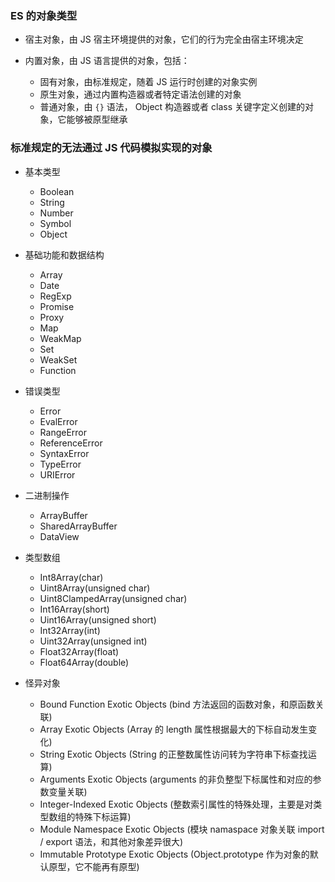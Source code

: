 ### ES 的对象类型

- 宿主对象，由 JS 宿主环境提供的对象，它们的行为完全由宿主环境决定

- 内置对象，由 JS 语言提供的对象，包括：
    - 固有对象，由标准规定，随着 JS 运行时创建的对象实例
    - 原生对象，通过内置构造器或者特定语法创建的对象
    - 普通对象，由 `{}` 语法， Object 构造器或者 class 关键字定义创建的对象，它能够被原型继承

### 标准规定的无法通过 JS 代码模拟实现的对象

- 基本类型
    - Boolean
    - String
    - Number
    - Symbol
    - Object

- 基础功能和数据结构
    - Array
    - Date
    - RegExp
    - Promise
    - Proxy
    - Map
    - WeakMap
    - Set
    - WeakSet
    - Function

- 错误类型
    - Error
    - EvalError
    - RangeError
    - ReferenceError
    - SyntaxError
    - TypeError
    - URIError

- 二进制操作
    - ArrayBuffer
    - SharedArrayBuffer
    - DataView

- 类型数组
    - Int8Array(char)
    - Uint8Array(unsigned char)
    - Uint8ClampedArray(unsigned char)
    - Int16Array(short)
    - Uint16Array(unsigned short)
    - Int32Array(int)
    - Uint32Array(unsigned int)
    - Float32Array(float)
    - Float64Array(double)

- 怪异对象
    - Bound Function Exotic Objects (bind 方法返回的函数对象，和原函数关联)
    - Array Exotic Objects (Array 的 length 属性根据最大的下标自动发生变化)
    - String Exotic Objects (String 的正整数属性访问转为字符串下标查找运算)
    - Arguments Exotic Objects (arguments 的非负整型下标属性和对应的参数变量关联)
    - Integer-Indexed Exotic Objects (整数索引属性的特殊处理，主要是对类型数组的特殊下标运算)
    - Module Namespace Exotic Objects (模块 namaspace 对象关联 import / export 语法，和其他对象差异很大)
    - Immutable Prototype Exotic Objects (Object.prototype 作为对象的默认原型，它不能再有原型)
